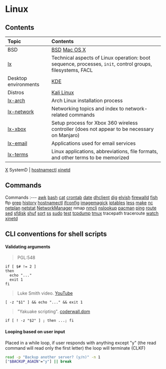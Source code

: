 # Linux

## Contents

Topic                            | Contents
:---                            | :---
BSD | [BSD](bsd.md) [Mac OS X](macosx.md)
[lx](lx.md)                     | Technical aspects of Linux operation: boot sequence, processes, `init`, control groups, filesystems, FACL
Desktop environments | [KDE](kde.md)
Distros | [Kali Linux](lx-kali.md)
[lx-arch](lx-arch.md)           | Arch Linux installation process
[lx-network](lx-network.md)     | Networking topics and index to network-related commands
[lx-xbox](lx-xbox.md)           | Setup process for Xbox 360 wireless controller (does not appear to be necessary on Manjaro)
[lx-email](lx-email.md)         | Applications used for email services 
[lx-terms](lx-terms.md)         | Linux applications, abbreviations, file formats, and other terms to be memorized
[X](X.md)
SystemD | [hostnamectl](hostnamectl.md) [xinetd](xinetd.md)

## Commands

Commands
:---
[awk](awk.md) [bash](bash.md) [cat](cat.md) [crontab](crontab.md) [date](date.md) [dhclient](lx-network.md#dhclient) [dig](lx-network.md#dig) [elvish](elvish.md) [firewalld](lx-network.md#firewalld) [fish](fish.md) ftp [grep](grep.md) [history](history.md) [hostnamectl](lx-network.md#hostnamectl) [ifconfig](lx-network.md#ifconfig) [imagemagick](imagemagick.md) [iptables](lx-network.md#iptables) [less](less.md) [make](make.md) [nc](lx-network.md#nc) [netplan](lx-network.md#netplan) [netstat](lx-network.md#netstat) [NetworkManager](lx-network.md#networkmanager) nmap [nmcli](lx-network.md#nmcli) [nslookup](lx-network.md#nslookup) [pacman](pacman.md) [ping](lx-network.md#ping) [route](lx-network.md#route) [sed](sed.md) [sfdisk](sfdisk.md) [shuf](shuf.md) [sort](sort.md) [ss](lx-network.md#ss) [sudo](sudo.md) [test](test.md) [tcpdump](lx-network.md#tcpdump) [tmux](tmux.md) tracepath traceroute [watch](watch.md) [xinetd](lx-network.md#xinetd) 

## CLI conventions for shell scripts
#### Validating arguments
> PGL:548
```
if [ $# != 2 ]
then 
  echo "..."
  exit 1
fi
```
> Luke Smith video. [YouTube](https://youtu.be/ksAfmJfdub0) 
```
[ -z "$1" ] && echo "..." && exit 1
```
> "Yakuake scripting". [coderwall.dom](https://coderwall.com/p/kq9ghg/yakuake-scripting)
```
if [ ! -z "$2" ] ; then ...; fi
```
#### Looping based on user input
Placed in a while loop, if user responds with anything except "y" (the read command will read only the first letter) the loop will terminate (CLKF)
```bash
read -p "Backup another server? (y/n)" -n 1
["$BACKUP_AGAIN"="y"] || break
```

